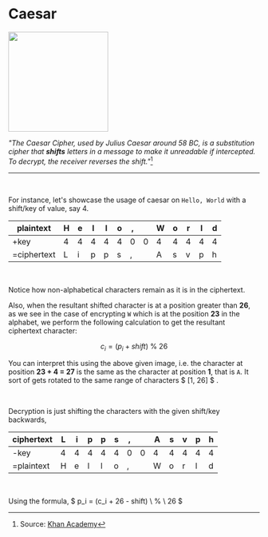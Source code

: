 # Caesar

<img src="https://cs50.harvard.edu/x/2024/psets/2/caesar/cipher.jpg" height=200 width=200>

<br>

_"The Caesar Cipher, used by Julius Caesar around 58 BC, is a substitution cipher that **shifts** letters in a message to make it unreadable if intercepted. To decrypt, the receiver reverses the shift."_[^1]

<hr>
<br>

For instance, let's showcase the usage of caesar on `Hello, World` with a shift/key of value, say 4.

| plaintext   | H | e | l | l | o | , |   | W | o | r | l | d | 
|-------------|---|---|---|---|---|---|---|---|---|---|---|---|
|     +key    | 4 | 4 | 4 | 4 | 4 | 0 | 0 | 4 | 4 | 4 | 4 | 4 |
| =ciphertext | L | i | p | p | s | , |   | A | s | v | p | h |

<br>

Notice how non-alphabetical characters remain as it is in the ciphertext.

Also, when the resultant shifted character is at a position greater than **26**, as we see in the case of encrypting `W` which is at the position **23** in the alphabet, we perform the following calculation to get the resultant ciphertext character:

$$ c_i = (p_i + shift) \ \% \ 26 $$

You can interpret this using the above given image, i.e. the character at position **23 + 4 = 27** is the same as the character at position **1**, that is `A`. It sort of gets rotated to the same range of characters $ [1, 26] $ .

<br>

Decryption is just shifting the characters with the given shift/key backwards,

| ciphertext  | L | i | p | p | s | , |   | A | s | v | p | h | 
|-------------|---|---|---|---|---|---|---|---|---|---|---|---|
|     -key    | 4 | 4 | 4 | 4 | 4 | 0 | 0 | 4 | 4 | 4 | 4 | 4 |
|  =plaintext | H | e | l | l | o | , |   | W | o | r | l | d |

<br>

Using the formula, $ p_i = (c_i + 26 - shift) \ \% \ 26 $


[^1]: Source: [Khan Academy](https://www.khanacademy.org/computing/computer-science/cryptography/crypt/v/caesar-cipher#:~:text=The%20Caesar%20Cipher%2C%20used%20by,exploits%20patterns%20in%20letter%20frequencies.)